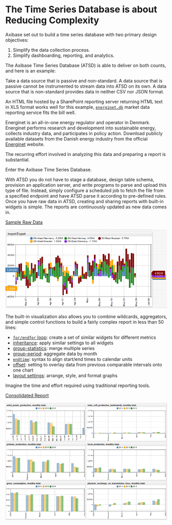 # The Time Series Database is about Reducing Complexity

Axibase set out to build a time series database with two primary design objectives:

1. Simplify the data collection process.
2. Simplify dashboarding, reporting, and analytics.

The Axibase Time Series Database (ATSD) is able to deliver on both counts, and here is an example:

Take a data source that is passive and non-standard. A data source that is passive cannot be instrumented to stream data into ATSD on its own. A data source that is non-standard provides data in neither CSV nor JSON format.

An HTML file hosted by a SharePoint reporting server returning HTML text in XLS format works well for this example, [`energinet.dk`](https://energinet.dk) market data reporting service fits the bill well.

Energinet is an all-in-one energy regulator and operator in Denmark. Energinet performs research and development into sustainable energy, collects industry data, and participates in policy action. Download publicly available datasets from the Danish energy industry from the official [Energinet](https://energinet.dk/EN/El/Engrosmarked/Udtraek-af-markedsdata/Sider/default.aspx) website.

The recurring effort involved in analyzing this data and preparing a report is substantial.

Enter the Axibase Time Series Database.

With ATSD you do not have to stage a database, design table schema, provision an application server, and write programs to parse and upload this type of file. Instead, simply configure a scheduled job to fetch the file from a specified endpoint and have ATSD parse it according to pre-defined rules. Once you have raw data in ATSD, creating and sharing reports with built-in widgets is simple. The reports are continuously updated as new data comes in.

[Sample Raw Data](https://apps.axibase.com/chartlab/fcce7fb8)

![](./images/energinet_detailed.png)

The built-in visualization also allows you to combine wildcards, aggregators, and simple control functions to build a fairly complex report in less than 50 lines:

* [`for/endfor` loop](https://axibase.com/products/axibase-time-series-database/visualization/widgets/control-structures): create a set of similar widgets for different metrics
* [inheritance](https://axibase.com/products/axibase-time-series-database/visualization/widgets/inheritance): apply similar settings to all widgets
* [group-statistics](https://axibase.com/products/axibase-time-series-database/visualization/widgets/configuring-the-widgets/): merge multiple series
* [group-period](https://axibase.com/products/axibase-time-series-database/visualization/widgets/configuring-the-widgets/): aggregate data by month
* [`endtime`](https://axibase.com/products/axibase-time-series-database/visualization/end-time/): syntax to align start/end times to calendar units
* [offset](https://axibase.com/products/axibase-time-series-database/visualization/widgets/time-chart/): setting to overlay data from previous comparable intervals onto one chart
* [layout settings](https://github.com/axibase/atsd/blob/master/portals/portal-settings.md#layout): arrange, style, and format graphs

Imagine the time and effort required using traditional reporting tools.

[Consolidated Report](https://apps.axibase.com/chartlab/8c11fc48/2/)

![](./images/energinet_report.png)